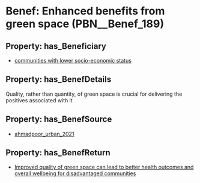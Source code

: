 # Benef: __Enhanced benefits from green space__ (PBN__Benef_189)

## Property: has_Beneficiary

* [communities with lower socio-economic status](../Stakeholder/PBN__Stakeholder_109)

## Property: has_BenefDetails

Quality, rather than quantity, of green space is crucial for delivering the positives associated with it

## Property: has_BenefSource

* [ahmadpoor_urban_2021](../Article/PBN__Article_41)

## Property: has_BenefReturn

* [Improved quality of green space can lead to better health outcomes and overall wellbeing for disadvantaged communities](../BenefReturn/PBN__BenefReturn_194)

